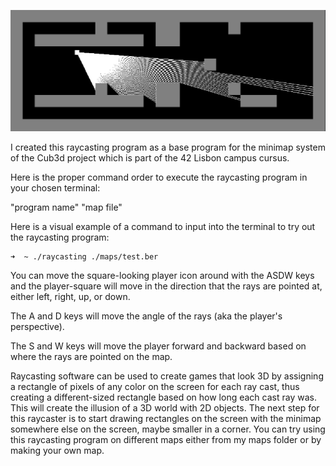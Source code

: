 ![Raycasting](./sprites/raycaster.png)

I created this raycasting program as a base program for the minimap system of the Cub3d project which is part of the 42 Lisbon campus cursus.

Here is the proper command order to execute the raycasting program in your chosen terminal:

"program name" "map file"

Here is a visual example of a command to input into the terminal to try out the raycasting program:
```bash
➜  ~ ./raycasting ./maps/test.ber
```
You can move the square-looking player icon around with the ASDW keys and the player-square will move in the direction that the rays are pointed at, either left, right, up, or down.

The A and D keys will move the angle of the rays (aka the player's perspective).

The S and W keys will move the player forward and backward based on where the rays are pointed on the map.

Raycasting software can be used to create games that look 3D by assigning a rectangle of pixels of any color on the screen for each ray cast, thus creating a different-sized rectangle based on how long each cast ray was. This will create the illusion of a 3D world with 2D objects. The next step for this raycaster is to start drawing rectangles on the screen with the minimap somewhere else on the screen, maybe smaller in a corner.
You can try using this raycasting program on different maps either from my maps folder or by making your own map.

